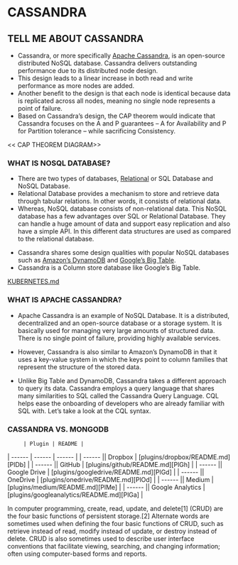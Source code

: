 # CASSANDRA

## TELL ME ABOUT CASSANDRA 

* Cassandra, or more specifically [Apache Cassandra](https://cassandra.apache.org), is an open-source distributed NoSQL database.  Cassandra delivers outstanding performance due to its distributed node design.  
* This design leads to a linear increase in both read and write performance as more nodes are added.  
* Another benefit to the design is that each node is identical because data is replicated across all nodes, meaning no single node represents a point of failure.  
* Based on Cassandra’s design, the CAP theorem would indicate that Cassandra focuses on the A and P guarantees – A for Availability and P for Partition tolerance – while sacrificing Consistency.

<< CAP THEOREM DIAGRAM>> 


### WHAT IS NOSQL DATABASE? 

- There are two types of databases, [Relational](https://en.wikipedia.org/wiki/Relational_database) or SQL Database and NoSQL Database. 
- Relational Database provides a mechanism to store and retrieve data through tabular relations. In other words, it consists of relational data. 
- Whereas, NoSQL database consists of non-relational data. This NoSQL database has a few advantages over SQL or Relational Database. They can handle a huge amount of data and support easy replication and also have a simple API. In this different data structures are used as compared to the relational database.

* Cassandra shares some design qualities with popular NoSQL databases such as [Amazon’s DynamoDB](https://aws.amazon.com/dynamodb/) and [Google’s Big Table](https://cloud.google.com/bigtable/). 
* Cassandra is a Column store database like Google’s Big Table.  

[KUBERNETES.md](https://github.com/joemccann/dillinger/blob/master/KUBERNETES.md)

### WHAT IS APACHE CASSANDRA?

- Apache Cassandra is an example of NoSQL Database. It is a distributed, decentralized and an open-source database or a storage system. It is basically used for managing very large amounts of structured data. There is no single point of failure, providing highly available services.

- However, Cassandra is also similar to Amazon’s DynamoDB in that it uses a key-value system in which the keys point to column families that represent the structure of the stored data.  
- Unlike Big Table and DynamoDB, Cassandra takes a different approach to query its data.  Cassandra employs a query language that shares many similarities to SQL called the Cassandra Query Language.  CQL helps ease the onboarding of developers who are already familiar with SQL with.  Let’s take a look at the CQL syntax.

### CASSANDRA VS. MONGODB

		 | Plugin | README |
| ------ | ------ | ------ |
| ------ || Dropbox | [plugins/dropbox/README.md][PlDb] |
| ------ || GitHub | [plugins/github/README.md][PlGh] |
| ------ || Google Drive | [plugins/googledrive/README.md][PlGd] |
| ------ || OneDrive | [plugins/onedrive/README.md][PlOd] |
| ------ || Medium | [plugins/medium/README.md][PlMe] |
| ------ || Google Analytics | [plugins/googleanalytics/README.md][PlGa] |




In computer programming, create, read, update, and delete[1] (CRUD) are the four basic functions of persistent storage.[2] Alternate words are sometimes used when defining the four basic functions of CRUD, such as retrieve instead of read, modify instead of update, or destroy instead of delete. CRUD is also sometimes used to describe user interface conventions that facilitate viewing, searching, and changing information; often using computer-based forms and reports. 